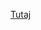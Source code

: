 [Tutaj](https://docs.google.com/document/d/1iqpYhvlmg2dsDvi847ccIt3xm2qBGusrTxgBfiRfbdU/edit?usp=sharing)
